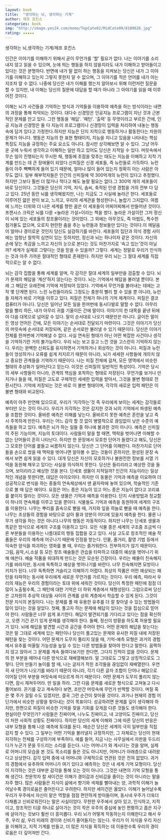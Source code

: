 ```yaml
---
layout: book
title:  "생각하는 뇌, 생각하는 기계"
author: 제프 호킨스
categories: book
img: "http://image.yes24.com/momo/TopCate82/MidCate09/8189626.jpg"
rating: ★★★★★
---
```


생각하는 뇌,생각하는 기계/제프 호킨스

인간은 이야기를 이해하기 위해서 굳이 무언가를 '할' 필요가 없다. 나는 이야기를 소리내지 않고 읽을 수 있으며, 눈에 띄는 행동을 하지 않을지라도 내가 이해하고 받아들이고 있다는 것은 분명하다. 반면에 내가 말 없이 하는 행동을 지켜보는 당신은 내가 그 이야기를 이해하고 있는지 그렇지 못한지 알 수 없으며, 그 이야기를 적은 언어를 내가 아는지조차 알 수 없다.
나중에 당신은 내가 이해를 했는지 알아보시 위해 이런저런 질문을 할 수 있지만, 내 이해는 당신의 질문에 대답을 할 때가 아니라 그 아야기를 읽을 때 이루어진 것이다.

이해는 뇌가 사건들을 기억하는 방식과 기억들을 이용하여 예측을 하는 방식이라는 내면의 과정을 통해 파악되는 것이다.
대다수 신경망은 인공지능 프로그램이 지닌 것과 근본적인 문제를 안고 있다. 그런 행동을 '해답'. '패턴'. '출력' 등 무엇이라고 부르든 간에, 인공 지능과 신경망은 둘 다 지능이 프로그램이나 신경망이 입력을 처리하여 내놓는 행동 속에 담겨 있다고 가정한다.하지만 지능은 단지 지적으로 행동하거나 활동한다는 차원의 문제가 아니다. 행동은 지능의 한 표현 형태이지, 지능을 지니고 있음을 나타내는 핵심 특징도 지능을 규정하는 주요 요소도 아니다. 잠시만 상각해보면 알 수 있다. 그냥 어두운 곳에 누워서 생각하고 이해하는 일만 하고 있어도 당신은 지적일 수 있다. 머릿속에서 무슨 일이 진행되는지 무시한 채, 행동에 초점을 맞추는 태도는 지능을 이해하고 지적 기계룰 만드는 데 큰 장애물이 되었다.신피질은 신경 세포들, 즉 뉴런들로 가득하다. 뉴런들이 아주 빽빽하게 들어 있기 때문에, 얼마나 많이 들어 있는지 정확히 아는 사람은 아무도 없다. 일부 해부학자들은 인간의 신피질에 약 300억개의 뉴런이 있다고 추정했다. 하지만 그보다 훨씬 더 많거나 적다고 해도 놀랄 필요는 없다.그 300억 개의 세포들이 바로 당신이다. 그것들은 당신의 기억, 지식, 솜씨, 축적된 인생 경험을 거의 전부 다 담고 있다. 25년 동안 뇌를 생각해왔지만, 나는 지금도 그 사실에 놀라곤 한다. 세포들로 이루어진 얇은 판이 보고, 느끼고, 우리의 세계관을 형성한다니, 놀랍기 그지없다. 여름에 느끼는 더위와 더 나은 세계를 향한 꿈은 이 세포들이 어찌어찌해서 만들어낸 것이다.
프랜시스 크릭은 뇌를 다룬 <놀라운 가설>이라는 책을 썼다. 놀라운 가설이란 그저 정신이 뇌에 있는 세포들의 창조물이라는 것이었다. 그 외에는 아무것도, 즉 마법도, 특수한 첨가물도 없으며, 오로지 현란한 춤을 추는 뉴련들과 정보들만 있다는 것이다.이 깨달음이 얼마나 경이로운 것인지 당신도 실감하기를 바란다. 세포들의 집단과 의식 경험 사이에는 엄청난 철학적 심연이 있는 듯하지만, 정신과 뇌는 하나이자 같은 것이다.
자신의 손에 닿는 촉감을 느끼고 자신의 눈으로 본다는 것도 마찬가지로 ‘속고 있는’것이 아닐까? 세계가 실제로 그렇다는 것을 믿을 수 있을까? 그렇다. 세계는 정말로 우리가 인식하는 것과 아주 가까운 절대적인 형태로 존재한다. 하지만 우리 뇌는 그 절대 세계를 직접적으로는 알 수 없다.


뇌는 감각 집합을 통해 세계를 알며, 각 감각은 절대 세계의 일부만을 검출할 수 있다.
뇌가 문제의 해답을 ‘계산’하지 않는다는 것이다. 뇌는 기억에서 해답을 불러낼 뿐이다. 본래 그 해답은 오래전에 기억에 저장되어 있었다. 기억에서 무언가를 불러내는 데에는 고작 몇 단계면 된다. 느린 뉴런들이라도 그정도는 충분히 빨리 할 수 있을 뿐 아니라, 뉴런들 자체가 바로 기억을 이루고 있다. 피질은 전체가 하나의 기억 체계이다. 피질은 결코 컴퓨터가 아니다.
당신은 일어난 모든 일을 한꺼번에 동시다발로 말할 수 없다. 아무리 말을 빨리 하든, 내가 아무리 귀를 기울이든 간에 말이다. 이야기의 한 대목을 끝낸 뒤에야 다음 대목으로 넘어갈 수 있다. 말이 순서대로 나오기 때문만은 아니다. 글이든 말이든 영상 언어든 간에, 모든 이야기는 순서대로 전달되기 마련이다. 그것은 이야기가 당신의 머릿속에 순서대로 저장되며, 같은 순서로만 불러낼 수 있기 때문이다. 당신은 이야기 전체를 한꺼번에 기억해낼 수 없다. 사실 연속된 형태가 아닌 어떤 복잡한 사건이나 생각을 기억하기란 거의 불가능하다.
우리 뇌는 보고 듣고 느낀 것을 고스란히 기억하지 않는다. 우리는 완벽한 신뢰도를 유지하면서 기억하거나 회상하는 것이 아니다. 피질과 뉴런들이 엉성하거나 오류를 쉽게 저지르기 때문이 아니라, 뇌가 세세한 사항들에 개의치 않고 중요한 관계들을 기억하기 때문이다.
나는 피질 전체에 걸쳐, 모든 영역에서 비슷한 형태의 추상화가 일어난다고 믿는다. 이것은 신피질의 일반적인 특성이다. 기억은 당시의 세부 사항들이 아니라, 관계의 핵심을 포착하는 형태로 저장된다. 무언가를 보거나 만지거나 들을 때, 피질은 고도로 구체적인 세세한 입력을 받아서, 그것을 불변 형태로 전환시킨다. 기억에 저장되는 것은 바로 이 불변 형태이며, 각각의 새로운 입력 패턴은 이 불변 형태와 비교된다.


예측이 아주 만연해 있으므로, 우리가 ‘지각하는’것 즉 우리에게 보이는 세계는 감각들로부터만 오는 것이 아니다. 우리가 지각하는 것은 감지한 것과 뇌의 기억에서 파생된 예측을 조합한 것이다.
올바른 예측은 이해를 낳는다. 올바르지 못한 예측은 혼란을 낳고 즉시 주목하게 만든다. 우리는 어느 감각 할 것 없이 병렬적으로 끊임없이 낮은 수준의 예측들을 하고 있다.
예측은 뇌가 하는 일들 중 하나에 불과한 것이 아니다. 예측은 신피질의 주된 기능이며, 지능의 토대이다.
사람들이 말을 할 때면, 맥락을 벗어나면 이해할 수 없는 단어들이 흔히 나타난다. 하지만 한 문장에서 모호한 단어가 들렸다고 해도, 당신은 그 모호한 단어를 붙들고 씨름하지 않는다. 당신은 그 단어를 이해한다. 마찬가지로 단어들을 손으로 썼을 때 맥락을 벗어나면 알아볼 수 없는 것들이 흔하지만, 완성된 문장 속에서 보면 쉽게 읽을 수 있다. 대개 당신은 자신이 모호하거나 불완전한 정보를 서열 기억을 동원해 채우고 있다는 사실을 의식하지 못한다. 당신은 들리리라고 예상한 것을 들으며, 보이리라고 예상한 것을 본다.
단세포 생물이 지적일까? 인간의 지능이라는 일상적인 개념을 뜻한다면, 대답은 아이오이다. 하지만 이 동물은 기억과 예측을 이요하여 더 성공적으로 번식을 하는 종들의 연속체상에서 맨 끝자락에 놓여 있으며, 학술적인 기준으로 볼 때 답은 예이다. 요점은 어느 종은 지능이 있고 어느 종은 지능이 없다고 꼬리표를 붙이지 말라는 것이다. 모든 생물은 기억과 예측을 이용한다. 단지 사용방법과 정교함이 하나의 연속체를 이루고 있을 뿐이다.
식물들도 기억과 예측을 동원하여 세계의 구조를 이용한다. 나무는 뿌리를 흙속으로 뻗을 때, 가지와 잎을 하늘로 뻗을 때 예측을 한다. 나무는 조상들의 경험을 바탕으로 삼아 물과 양분이 어디에 있을지 예측을 한다. 물론 나무가 생각을 하는 것은 아니다.나무의 행동은 자동적이다. 하지만 나무는 단세포 생물과 똑같은 방식으로 세계의 구조를 이용하고 있다. 모든 식물 종은 세계의 구조중 조금씩 다른 부분들을 이용하는 나름대로의 행동 집합을 갖고 있다.
사실 고도로 창조적인 예술 작품들은 우리의 예측에 어긋나기 때문에 인정을 받는다. 인물, 줄거리, 촬영 기법 등에서 익숙한 양식을 파괴하는 영화를 볼 때, 우리는 즐거워한다. 진부하지가 않기 때문이다. 그림, 음악,시,소설 등 모든 창조 예술들은 관습을 타파하고 대중의 예상을 벗어나기 위해 애쓴다. 예술 작품을 위대하게 만드는 것은 모순된 긴장이다. 우리는 예쑬이 친숙해지기를 바라지만, 동시에 독특하고 예상을 벗어나기를 바란다. 너무 친숙해지면 모방이나 키치가 된다. 너무 독특하면 거슬리고 이해하기 어렵다. 최상의 작품은 어떤 예상되는 패턴을 타파하는 동시에 우리에게 새로운 무언가를 가르치는 것이다.
우리 예측, 따라서 우리의 재능은 우리의 경험이라는 토대 위에 세워진 것이다.
당신이 특정한 패턴에 점점 더 많이 노출될수록, 그 패턴에 대한 기억은 더 하위 계층에서 재형성된다. 그럼으로써 당신은 고차원의 추상적 대상들 사이의 관계를 상위 계층에서 학습할 수 있게 된다. 그것이 전문 지식의 본질이다.
나는 문제를 풀 때 유용한 유추를 더 잘 찾아낼 수 있는 방법들이 많이 있다는 것을 알았다. 첫째, 풀고자 하는 문제에 해답이 있다는 것을 집심으로 믿어야 한다. 사람들은 너무 쉽게 포기한다. 해답이 발견되기를 기다리고 있다는 점을 확신하고, 오랜 기간 끈기 있게 문제를 생각해야 한다.
둘째, 정신이 방황을 하도록 허용할 필요가 있다. 뇌에 해답을 발견할 시간과 공간을 주어야 한다. 어떤 문제의 해답을 찾는다는 것은 말 그대로 세계에 있는 패턴이나 당신이 풀고있는 문제와 유사한 피질 내에 저장된 패턴을 찾는 것이다. 어떤 문제가 도무지 풀리지 않을 때, 기억-예측 모형은 과거의 경험에서 유추를 떠올릴 가능성을 높일 수 있는 다른 방법들을 찾아야 한다고 말한다. 꼼짝하지 않고 앉아서 그 문제를 계속 들여다보기만 한다면, 그다지 진척이 없을 것이다. 문제의 한 부분을 떼어내 다른 방식으로 재배열해보라. 말 그대로도 그렇고 상징적으로도 그렇다. 단어 만들기 놀이를 할 때, 나는 글자가 적힌 조각들을 끊임없이 재배열한다. 우연히 새 단어가 나오기를 바라기 때문이 아니라, 각기 다른 글자 조합이 단어나 해답으로 이어질 단어 부분을 머릿속에 떠오르게 하기 때문이다.
어떤 문제가 도무지 풀리지 않는다면, 잠시 제쳐두어라. 딴 일을 하라. 그런 다음 문제를 새로운 형식으로 고쳐놓고 다시 풀어보라. 끈기를 갖고 계속하다 보면, 조만간 머릿속에 무언가 반짝할 것이다. 며칠 혹은 몇 주가 걸릴 수도 있겠지만, 결국 그런 순간이 찾아올 것이다. 과거나 현재의 경험 어딘가에서 비슷한 상황을 찾아내는 것이 목표이다. 성공하려면 문제를 깊이 생각해야 하지만, 한편으로 피질이 비슷한 기억을 찾을 기회를 갖게끔 다른 것들도 생각해야 한다.
현실이란 무엇인가?
사람들은 진짜이며, 나누도 진짜이고, 내 고양이도 진짜이고, 당신이 처한 사회적 상황도 진짜이다. 하지만 당신의 세계 이해와 그에 따른 당신의 반응은 내부 모형을 통해 나온 예측에 토대를 둔다. 매순간 당신은 세계의 극히 일부만을 직접 감지 할 수 있다. 그 일부는 어떤 기억을 불러낼지 규정하지만, 그 자체로는 당신이 현재 지각하는 전체를 구성하기에 부족하다. 예를 들어, 지금 나는 사무실에서 자판을 두드리다가 누군가 문을 두드리는 소리를 듣는다. 나는 어머니가 와 계시다는 것을 알며, 실제로 어머니의 모습을 본 것도 목소리를 들은 것도 아니지만, 어머니가 아래층으로 내려왔다고 상상한다. 감각 입력 중에 내 어머니와 구체적으로 연관된 것은 전혀 없었다. 과거의 경험에서 유추하여 어머니가 여기 있다고 예측하는 것은 내 세계 기억 모형이다. 당신이 지각하는 것은 대부분 감각을 통해 오는 것이 아니다. 그것은 내면의 기억 모형을 통해 생긴다.
천문학자 칼 세이건은 이해가 경이감과 신비감을 줄이는 것이 아니라는 말을 자주 했다. 많은 사람들은 지식이 삶에서 향기와 색채를 빨아내는 양, 과학적 이해가 늘어날수록 경이로움은 줄어든다고 우려한다. 하지만 세이건은 옳았다. 이해가 늘어날수록 우리가 우주에서 자신이 맡은 역할을 점점 편안하게 받아들이며, 동시네 우주가 더욱더 다채롭고 신비로워진다는 말은 사실이었다. 무한한 우주에서 살아 있고, 인식하고, 지적이고, 창조적인 티끌 하나로 살아가는 것이 작은 우주의 중심에 놓인 편평하고 좁은 지구에 살아가는 것보다 훨씬 더 흥미롭다. 우리 뇌가 어떻게 작동하는지 이해한다고 해서 우주, 우리 삶, 우리 미래의 경이와 신비가 줄어들지는 않는다. 우리가 이 지식을 우리 자신을 이해하고, 지적 기계를 만들고, 더 많은 지식을 획득하는 데 이용한수록 우리의 경이로움은 더 깊어져만 간다.
